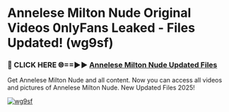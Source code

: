 # Annelese Milton Nude Original Videos 0nlyFans Leaked - Files Updated! (wg9sf)

<h3>🔴 CLICK HERE 🌐==►► <a href="https://tinyurl.com/y5r63du9" rel="nofollow">Annelese Milton Nude Updated Files</a></h3>

Get Annelese Milton Nude and all content. Now you can access all videos and pictures of Annelese Milton Nude. New Updated Files 2025!

[![wg9sf](https://i.imgur.com/UVo9nyh.gif)](https://tinyurl.com/y5r63du9)